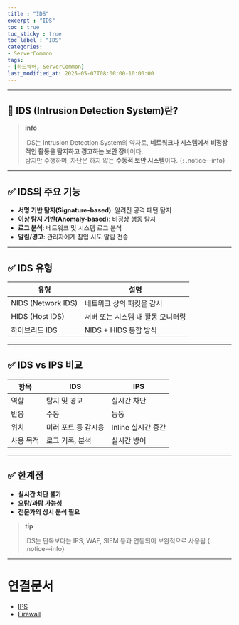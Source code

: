 ```yaml
---
title : "IDS"
excerpt : "IDS"
toc : true
toc_sticky : true
toc_label : "IDS"
categories:
- ServerCommon
tags:
- [하드웨어, ServerCommon]
last_modified_at: 2025-05-07T08:00:00-10:00:00
---
```

  
---
  
## 📌 IDS (Intrusion Detection System)란?

> **info**
>
> IDS는 Intrusion Detection System의 약자로, **네트워크나 시스템에서 비정상적인 활동을 탐지하고 경고하는 보안 장비**이다.  
> 탐지만 수행하며, 차단은 하지 않는 **수동적 보안 시스템**이다. 
{: .notice--info}  

---
  
## ✅ IDS의 주요 기능

- **서명 기반 탐지(Signature-based)**: 알려진 공격 패턴 탐지
- **이상 탐지 기반(Anomaly-based)**: 비정상 행동 탐지
- **로그 분석**: 네트워크 및 시스템 로그 분석
- **알림/경고**: 관리자에게 침입 시도 알림 전송

---
  
## ✅ IDS 유형

| 유형 | 설명 |
|------|------|
| NIDS (Network IDS) | 네트워크 상의 패킷을 감시 |
| HIDS (Host IDS) | 서버 또는 시스템 내 활동 모니터링 |
| 하이브리드 IDS | NIDS + HIDS 통합 방식 |

---
  
## ✅ IDS vs IPS 비교

| 항목 | IDS | IPS |
|------|-----|-----|
| 역할 | 탐지 및 경고 | 실시간 차단 |
| 반응 | 수동 | 능동 |
| 위치 | 미러 포트 등 감시용 | Inline 실시간 중간 |
| 사용 목적 | 로그 기록, 분석 | 실시간 방어 |

---
  
## ✅ 한계점

- **실시간 차단 불가**
- **오탐/과탐 가능성**
- **전문가의 상시 분석 필요**

> **tip**
>
> IDS는 단독보다는 IPS, WAF, SIEM 등과 연동되어 보완적으로 사용됨 
{: .notice--info}  

---
  
# 연결문서
- [IPS](../../servercommon/servercommon-IPS)
- [Firewall](../../servercommon/servercommon-Firewall)